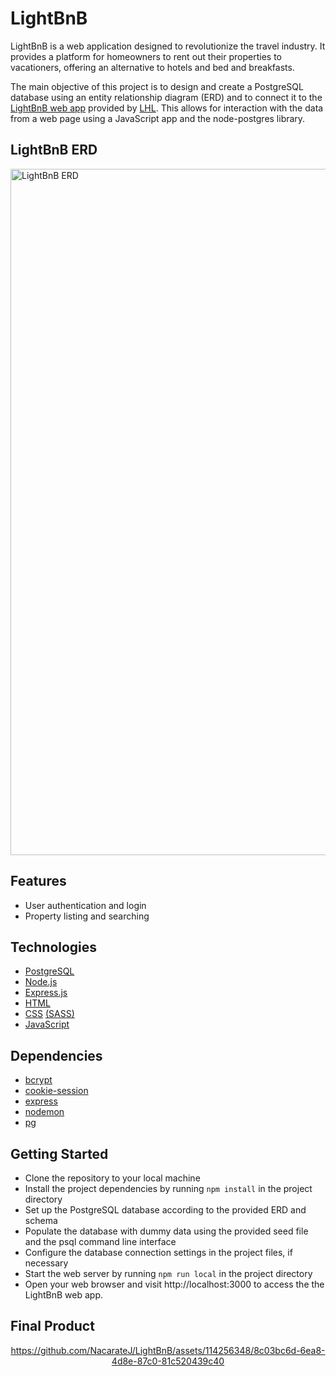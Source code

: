 # LightBnB

LightBnB is a web application designed to revolutionize the travel industry. It provides a platform for homeowners to rent out their properties to vacationers, offering an alternative to hotels and bed and breakfasts.

The main objective of this project is to design and create a PostgreSQL database using an entity relationship diagram (ERD) and to connect it to the [LightBnB web app](https://github.com/lighthouse-labs/LightBnB_WebApp) provided by [LHL](https://www.lighthouselabs.ca/en). This allows for interaction with the data from a web page using a JavaScript app and the node-postgres library.

## LightBnB ERD
<img width="1098" alt="LightBnB ERD" src="https://github.com/NacarateJ/LightBnB/assets/114256348/02a5b906-b01e-495d-88ab-bb4062046e1e">
  
## Features
* User authentication and login
* Property listing and searching

## Technologies
* [PostgreSQL](https://www.postgresql.org/)
* [Node.js](https://nodejs.org/en)
* [Express.js](https://expressjs.com/)
* [HTML](https://developer.mozilla.org/en-US/docs/Web/HTML)
* [CSS](https://developer.mozilla.org/en-US/docs/Web/CSS) [(SASS)](https://sass-lang.com/guide)
* [JavaScript](https://developer.mozilla.org/en-US/docs/Web/JavaScript)

## Dependencies
* [bcrypt](https://www.npmjs.com/package/bcrypt)
* [cookie-session](https://www.npmjs.com/package/cookie-session)
* [express](https://www.npmjs.com/package/express)
* [nodemon](https://www.npmjs.com/package/nodemon)
* [pg](https://node-postgres.com/)


## Getting Started
* Clone the repository to your local machine
* Install the project dependencies by running `npm install` in the project directory
* Set up the PostgreSQL database according to the provided ERD and schema
* Populate the database with dummy data using the provided seed file and the psql command line interface
* Configure the database connection settings in the project files, if necessary
* Start the web server by running `npm run local` in the project directory
* Open your web browser and visit http://localhost:3000 to access the the LightBnB web app.

## Final Product

<div align="center">

https://github.com/NacarateJ/LightBnB/assets/114256348/8c03bc6d-6ea8-4d8e-87c0-81c520439c40

<div/>
